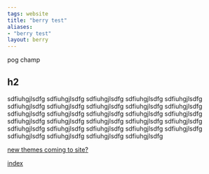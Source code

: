 ```yaml
---
tags: website 
title: "berry test"
aliases:
- "berry test"
layout: berry
---
```


pog champ

## h2

sdfiuhgjlsdfg sdfiuhgjlsdfg sdfiuhgjlsdfg sdfiuhgjlsdfg sdfiuhgjlsdfg sdfiuhgjlsdfg sdfiuhgjlsdfg sdfiuhgjlsdfg sdfiuhgjlsdfg sdfiuhgjlsdfg sdfiuhgjlsdfg sdfiuhgjlsdfg sdfiuhgjlsdfg sdfiuhgjlsdfg sdfiuhgjlsdfg sdfiuhgjlsdfg sdfiuhgjlsdfg sdfiuhgjlsdfg sdfiuhgjlsdfg sdfiuhgjlsdfg sdfiuhgjlsdfg sdfiuhgjlsdfg sdfiuhgjlsdfg sdfiuhgjlsdfg sdfiuhgjlsdfg sdfiuhgjlsdfg sdfiuhgjlsdfg sdfiuhgjlsdfg sdfiuhgjlsdfg 

[new themes coming to site?](newThemes)

[index](index)